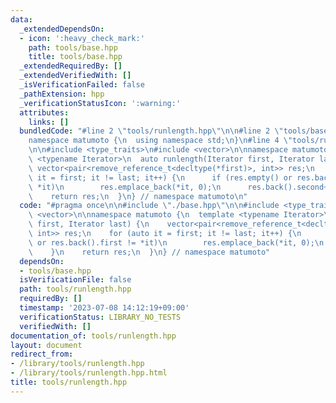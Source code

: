 ```yaml
---
data:
  _extendedDependsOn:
  - icon: ':heavy_check_mark:'
    path: tools/base.hpp
    title: tools/base.hpp
  _extendedRequiredBy: []
  _extendedVerifiedWith: []
  _isVerificationFailed: false
  _pathExtension: hpp
  _verificationStatusIcon: ':warning:'
  attributes:
    links: []
  bundledCode: "#line 2 \"tools/runlength.hpp\"\n\n#line 2 \"tools/base.hpp\"\n\n\
    namespace matumoto {\n  using namespace std;\n}\n#line 4 \"tools/runlength.hpp\"\
    \n\n#include <type_traits>\n#include <vector>\n\nnamespace matumoto {\n  template\
    \ <typename Iterator>\n  auto runlength(Iterator first, Iterator last) {\n   \
    \ vector<pair<remove_reference_t<decltype(*first)>, int>> res;\n    for (auto\
    \ it = first; it != last; it++) {\n      if (res.empty() or res.back().first !=\
    \ *it)\n        res.emplace_back(*it, 0);\n      res.back().second++;\n    }\n\
    \    return res;\n  }\n} // namespace matumoto\n"
  code: "#pragma once\n\n#include \"./base.hpp\"\n\n#include <type_traits>\n#include\
    \ <vector>\n\nnamespace matumoto {\n  template <typename Iterator>\n  auto runlength(Iterator\
    \ first, Iterator last) {\n    vector<pair<remove_reference_t<decltype(*first)>,\
    \ int>> res;\n    for (auto it = first; it != last; it++) {\n      if (res.empty()\
    \ or res.back().first != *it)\n        res.emplace_back(*it, 0);\n      res.back().second++;\n\
    \    }\n    return res;\n  }\n} // namespace matumoto"
  dependsOn:
  - tools/base.hpp
  isVerificationFile: false
  path: tools/runlength.hpp
  requiredBy: []
  timestamp: '2023-07-08 14:12:19+09:00'
  verificationStatus: LIBRARY_NO_TESTS
  verifiedWith: []
documentation_of: tools/runlength.hpp
layout: document
redirect_from:
- /library/tools/runlength.hpp
- /library/tools/runlength.hpp.html
title: tools/runlength.hpp
---
```

